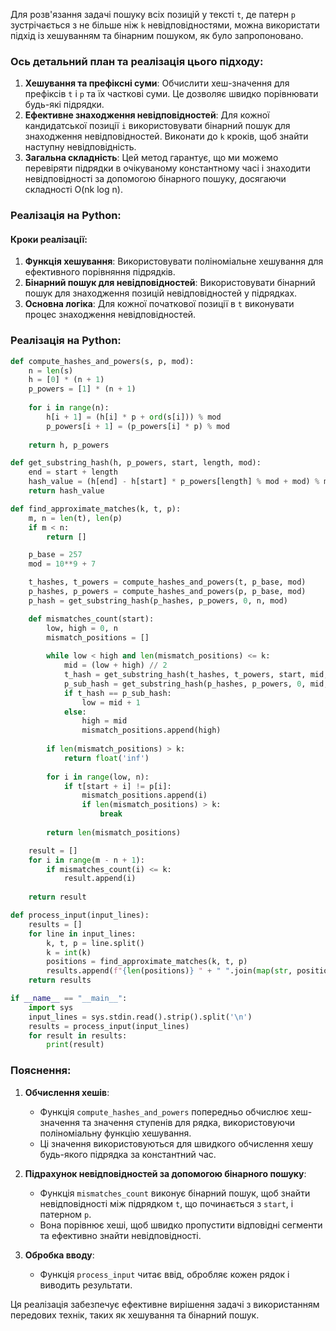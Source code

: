 Для розв'язання задачі пошуку всіх позицій у тексті `t`, де патерн `p` зустрічається з не більше ніж `k` невідповідностями, можна використати підхід із хешуванням та бінарним пошуком, як було запропоновано. 

### Ось детальний план та реалізація цього підходу:

1. **Хешування та префіксні суми**: Обчислити хеш-значення для префіксів `t` і `p` та їх часткові суми. Це дозволяє швидко порівнювати будь-які підрядки.
2. **Ефективне знаходження невідповідностей**: Для кожної кандидатської позиції `i` використовувати бінарний пошук для знаходження невідповідностей. Виконати до `k` кроків, щоб знайти наступну невідповідність.
3. **Загальна складність**: Цей метод гарантує, що ми можемо перевіряти підрядки в очікуваному константному часі і знаходити невідповідності за допомогою бінарного пошуку, досягаючи складності O(nk log n).

### Реалізація на Python:

#### Кроки реалізації:

1. **Функція хешування**: Використовувати поліноміальне хешування для ефективного порівняння підрядків.
2. **Бінарний пошук для невідповідностей**: Використовувати бінарний пошук для знаходження позицій невідповідностей у підрядках.
3. **Основна логіка**: Для кожної початкової позиції в `t` виконувати процес знаходження невідповідностей.

### Реалізація на Python:

```python
def compute_hashes_and_powers(s, p, mod):
    n = len(s)
    h = [0] * (n + 1)
    p_powers = [1] * (n + 1)
    
    for i in range(n):
        h[i + 1] = (h[i] * p + ord(s[i])) % mod
        p_powers[i + 1] = (p_powers[i] * p) % mod
    
    return h, p_powers

def get_substring_hash(h, p_powers, start, length, mod):
    end = start + length
    hash_value = (h[end] - h[start] * p_powers[length] % mod + mod) % mod
    return hash_value

def find_approximate_matches(k, t, p):
    m, n = len(t), len(p)
    if m < n:
        return []

    p_base = 257
    mod = 10**9 + 7

    t_hashes, t_powers = compute_hashes_and_powers(t, p_base, mod)
    p_hashes, p_powers = compute_hashes_and_powers(p, p_base, mod)
    p_hash = get_substring_hash(p_hashes, p_powers, 0, n, mod)

    def mismatches_count(start):
        low, high = 0, n
        mismatch_positions = []
        
        while low < high and len(mismatch_positions) <= k:
            mid = (low + high) // 2
            t_hash = get_substring_hash(t_hashes, t_powers, start, mid, mod)
            p_sub_hash = get_substring_hash(p_hashes, p_powers, 0, mid, mod)
            if t_hash == p_sub_hash:
                low = mid + 1
            else:
                high = mid
                mismatch_positions.append(high)
        
        if len(mismatch_positions) > k:
            return float('inf')
        
        for i in range(low, n):
            if t[start + i] != p[i]:
                mismatch_positions.append(i)
                if len(mismatch_positions) > k:
                    break
        
        return len(mismatch_positions)

    result = []
    for i in range(m - n + 1):
        if mismatches_count(i) <= k:
            result.append(i)
    
    return result

def process_input(input_lines):
    results = []
    for line in input_lines:
        k, t, p = line.split()
        k = int(k)
        positions = find_approximate_matches(k, t, p)
        results.append(f"{len(positions)} " + " ".join(map(str, positions)))
    return results

if __name__ == "__main__":
    import sys
    input_lines = sys.stdin.read().strip().split('\n')
    results = process_input(input_lines)
    for result in results:
        print(result)
```

### Пояснення:

1. **Обчислення хешів**:
   - Функція `compute_hashes_and_powers` попередньо обчислює хеш-значення та значення ступенів для рядка, використовуючи поліноміальну функцію хешування.
   - Ці значення використовуються для швидкого обчислення хешу будь-якого підрядка за константний час.

2. **Підрахунок невідповідностей за допомогою бінарного пошуку**:
   - Функція `mismatches_count` виконує бінарний пошук, щоб знайти невідповідності між підрядком `t`, що починається з `start`, і патерном `p`.
   - Вона порівнює хеші, щоб швидко пропустити відповідні сегменти та ефективно знайти невідповідності.

3. **Обробка вводу**:
   - Функція `process_input` читає ввід, обробляє кожен рядок і виводить результати.

Ця реалізація забезпечує ефективне вирішення задачі з використанням передових технік, таких як хешування та бінарний пошук.